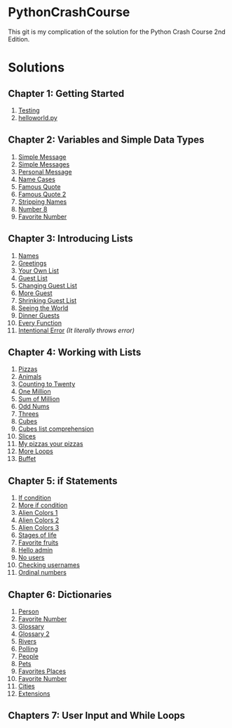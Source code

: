 # PythonCrashCourse
This git is my complication of the solution for the Python Crash Course 2nd Edition. 
# Solutions

## Chapter 1: Getting Started
1. [Testing]()
2. [helloworld.py]()

## Chapter 2: Variables and Simple Data Types
1. [Simple Message]()
2. [Simple Messages]()
3. [Personal Message]()
4. [Name Cases]()
5. [Famous Quote]()
6. [Famous Quote 2]()
7. [Stripping Names]()
8. [Number 8]()
9. [Favorite Number]()

## Chapter 3: Introducing Lists
1. [Names]()
2. [Greetings]()
3. [Your Own List]()
4. [Guest List]()
5. [Changing Guest List]()
6. [More Guest]()
7. [Shrinking Guest List]()
8. [Seeing the World]()
9. [Dinner Guests]()
10. [Every Function]()
11. [Intentional Error]() *(It literally throws error)*

## Chapter 4: Working with Lists
1. [Pizzas]()
2. [Animals]()
3. [Counting to Twenty]()
4. [One Million]()
5. [Sum of Million]()
6. [Odd Nums]()
7. [Threes]()
8. [Cubes]()
9. [Cubes list comprehension]()
10. [Slices]()
11. [My pizzas your pizzas]()
12. [More Loops]()
13. [Buffet]()

## Chapter 5: if Statements
1. [If condition]()
2. [More if condition]()
3. [Alien Colors 1]()
4. [Alien Colors 2]()
5. [Alien Colors 3]()
6. [Stages of life]()
7. [Favorite fruits]()
8. [Hello admin]()
9. [No users]()
10. [Checking usernames]()
11. [Ordinal numbers]()

## Chapter 6: Dictionaries 
1. [Person]()
2. [Favorite Number]()
3. [Glossary]()
4. [Glossary 2]()
5. [Rivers]()
6. [Polling]()
7. [People]()
8. [Pets]()
9. [Favorites Places]()
10. [Favorite Number]()
11. [Cities]()
12. [Extensions]()

## Chapters 7: User Input and While Loops
